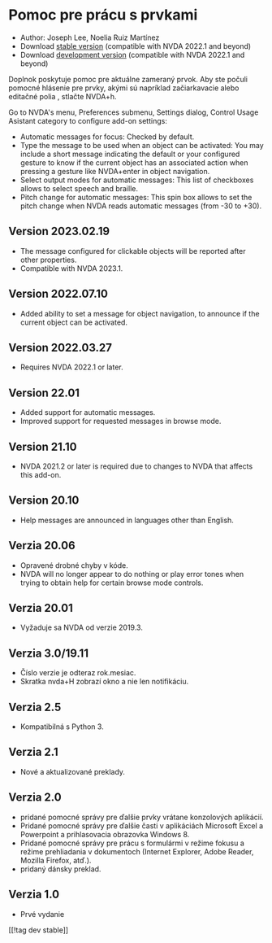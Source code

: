 # Pomoc pre prácu s prvkami #

* Author: Joseph Lee, Noelia Ruiz Martínez
* Download [stable version][1] (compatible with NVDA 2022.1 and beyond)
* Download [development version][2] (compatible with NVDA 2022.1 and beyond)

Doplnok poskytuje pomoc pre aktuálne zameraný prvok. Aby ste počuli pomocné
hlásenie pre prvky, akými sú napríklad začiarkavacie alebo editačné polia ,
stlačte NVDA+h.

Go to NVDA's menu, Preferences submenu, Settings dialog, Control Usage
Asistant category to configure add-on settings:

* Automatic messages for focus: Checked by default.
* Type the message to be used when an object can be activated: You may
  include a short message indicating the default or your configured gesture
  to know if the current object has an associated action when pressing a
  gesture like NVDA+enter in object navigation.
* Select output modes for automatic messages: This list of checkboxes allows
  to select speech and braille.
* Pitch change for automatic messages: This spin box allows to set the pitch
  change when NVDA reads automatic messages (from -30 to +30).

## Version 2023.02.19

* The message configured for clickable objects will be reported after other
  properties.
* Compatible with NVDA 2023.1.

## Version 2022.07.10

* Added ability to set a message for object navigation, to announce if the
  current object can be activated.

## Version 2022.03.27

* Requires NVDA 2022.1 or later.

## Version 22.01

* Added support for automatic messages.
* Improved support for requested messages in browse mode.

## Version 21.10

* NVDA 2021.2 or later is required due to changes to NVDA that affects this
  add-on.

## Version 20.10

* Help messages are announced in languages other than English.

## Verzia 20.06

* Opravené drobné chyby v kóde.
* NVDA will no longer appear to do nothing or play error tones when trying
  to obtain help for certain browse mode controls.

## Verzia 20.01

* Vyžaduje sa NVDA od verzie 2019.3.

## Verzia 3.0/19.11

* Číslo verzie je odteraz rok.mesiac.
* Skratka nvda+H zobrazí okno a nie len notifikáciu.

## Verzia 2.5

* Kompatibilná s Python 3.

## Verzia 2.1

* Nové a aktualizované preklady.

## Verzia 2.0

* pridané pomocné správy pre ďalšie prvky vrátane konzolových aplikácií.
* Pridané pomocné správy pre ďalšie časti v aplikáciách Microsoft Excel a
  Powerpoint a prihlasovacia obrazovka Windows 8.
* Pridané pomocné správy pre prácu s formulármi v režime fokusu a režime
  prehliadania v dokumentoch (Internet Explorer, Adobe Reader, Mozilla
  Firefox, atď.).
* pridaný dánsky preklad.

## Verzia 1.0

* Prvé vydanie

[[!tag dev stable]]

[1]: https://addons.nvda-project.org/files/get.php?file=cua

[2]: https://addons.nvda-project.org/files/get.php?file=cua-dev
